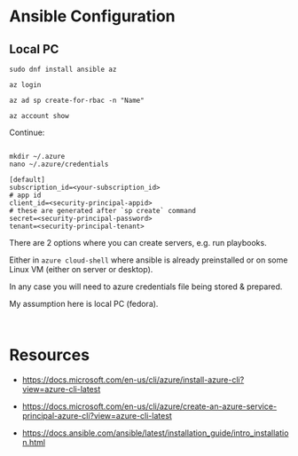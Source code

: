 # Ansible Configuration

## Local PC

```shell
sudo dnf install ansible az

az login

az ad sp create-for-rbac -n "Name"

az account show
```

Continue:

```shell

mkdir ~/.azure
nano ~/.azure/credentials

[default]
subscription_id=<your-subscription_id>
# app id
client_id=<security-principal-appid>
# these are generated after `sp create` command
secret=<security-principal-password>
tenant=<security-principal-tenant>
```

There are 2 options where you can create servers, e.g. run playbooks.

Either in `azure cloud-shell` where ansible is already preinstalled or on some Linux VM (either on server or desktop).

In any case you will need to azure credentials file being stored & prepared.

My assumption here is local PC (fedora).

```shell


```

















# Resources

- <https://docs.microsoft.com/en-us/cli/azure/install-azure-cli?view=azure-cli-latest>

- <https://docs.microsoft.com/en-us/cli/azure/create-an-azure-service-principal-azure-cli?view=azure-cli-latest>

- <https://docs.ansible.com/ansible/latest/installation_guide/intro_installation.html>






